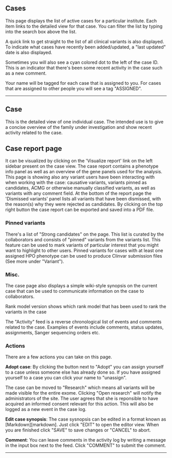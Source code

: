 ## Cases
This page displays the list of active cases for a particular institute. Each item links to the detailed view for that case. You can filter the list by typing into the search box above the list.

A quick link to get straight to the list of all clinical variants is also displayed. To indicate what cases have recently been added/updated, a "last updated" date is also displayed.

Sometimes you will also see a cyan colored dot to the left of the case ID. This is an indicator that there's been some recent activity in the case such as a new comment.

Your name will be tagged for each case that is assigned to you. For cases that are assigned to other people you will see a tag "ASSIGNED".

----------

## Case
This is the detailed view of one individual case. The intended use is to give a concise overview of the family under investigation and show recent activity related to the case.

## Case report page
It can be visualized by clicking on the 'Visualize report' link on the left sidebar present on the case view. The case report contains a phenotype info panel as well as an overview of the gene panels used for the analysis. This page is showing also any variant users have been interacting with when working with the case: causative variants, variants pinned as candidates, ACMG or otherwise manually classified variants, as well as variants with any comment field. At the bottom of the report page the 'Dismissed variants' panel lists all variants that have been dismissed, with the reason(s) why they were rejected as candidates. By clicking on the top right button the case report can be exported and saved into a PDF file.

### Pinned variants
There's a list of "Strong candidates" on the page. This list is curated by the collaborators and consists of "pinned" variants from the variants list. This feature can be used to mark variants of particular interest that you might want to highlight to other users. Pinned variants for cases with at least one assigned HPO phenotype can be used to produce Clinvar submission files (See more under "Variant").

### Misc.
The case page also displays a simple wiki-style synopsis on the current case that can be used to communicate information on the case to collaborators.

Rank model version shows which rank model that has been used to rank the variants in the case

The "Activity" feed is a reverse chronological list of events and comments related to the case. Examples of events include comments, status updates, assignments, Sanger sequencing orders etc.

### Actions
There are a few actions you can take on this page.

**Adopt case**: By clicking the button next to "Adopt" you can assign yourself to a case unless someone else has already done so. If you have assigned yourself to a case you can click your name to "unassign".

The case can be moved to "Research" which means all variants will be made visible for the entire exome. Clicking "Open research" will notify the administrators of the site. The user agrees that she is reponsible to have acquired an informed consent relevant for this action. This will also be logged as a new event in the case log.

**Edit case synopsis**: The case sysnopsis can be edited in a format known as [Markdown][markdown]. Just click "EDIT" to open the editor view. When you are finished click "SAVE" to save changes or "CANCEL" to abort.

**Comment**: You can leave comments in the activity log by writing a message in the input box next to the feed. Click "COMMENT" to submit the comment.

----------
